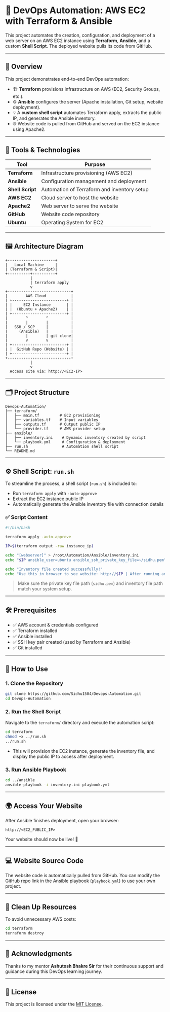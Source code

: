 # 🚀 DevOps Automation: AWS EC2 with Terraform & Ansible

This project automates the creation, configuration, and deployment of a web server on an AWS EC2 instance using **Terraform**, **Ansible**, and a custom **Shell Script**. The deployed website pulls its code from GitHub.

---

## 📌 Overview

This project demonstrates end-to-end DevOps automation:

- 🏗️ **Terraform** provisions infrastructure on AWS (EC2, Security Groups, etc.).
- ⚙️ **Ansible** configures the server (Apache installation, Git setup, website deployment).
- 💡 A **custom shell script** automates Terraform apply, extracts the public IP, and generates the Ansible inventory.
- 🌐 Website code is pulled from GitHub and served on the EC2 instance using Apache2.

---

## 🧰 Tools & Technologies

| Tool         | Purpose                                         |
|--------------|-------------------------------------------------|
| **Terraform**| Infrastructure provisioning (AWS EC2)           |
| **Ansible**  | Configuration management and deployment         |
| **Shell Script** | Automation of Terraform and inventory setup |
| **AWS EC2**  | Cloud server to host the website                |
| **Apache2**  | Web server to serve the website                 |
| **GitHub**   | Website code repository                         |
| **Ubuntu**   | Operating System for EC2                        |

---

## 🖼️ Architecture Diagram

```plaintext
+---------------------+
|   Local Machine     |
| (Terraform & Script)|
+----------+----------+
           |
           | terraform apply
           v
+----------------------------+
|        AWS Cloud           |
| +------------------------+ |
| |     EC2 Instance       | |
| |  (Ubuntu + Apache2)    | |
| +------------------------+ |
|        ^        ^          |
|        |        |          |
|   SSH / SCP     |          |
|     (Ansible)   |          |
|        |        | git clone|
|        v        v          |
| +------------------------+ |
| |  GitHub Repo (Website) | |
| +------------------------+ |
+----------------------------+
           |
           v
  Access site via: http://<EC2-IP>
````

---

## 🗂️ Project Structure

```
Devops-Automation/
├── terraform/
│   ├── main.tf         # EC2 provisioning
│   ├── variables.tf    # Input variables
│   ├── outputs.tf      # Output public IP
│   └── provider.tf     # AWS provider setup
├── ansible/
│   ├── inventory.ini    # Dynamic inventory created by script
│   └── playbook.yml     # Configuration & deployment
├── run.sh               # Automation shell script
└── README.md
```

---

## ⚙️ Shell Script: `run.sh`

To streamline the process, a shell script (`run.sh`) is included to:

* Run `terraform apply` with `-auto-approve`
* Extract the EC2 instance public IP
* Automatically generate the Ansible inventory file with connection details

### ✅ Script Content

```bash
#!/bin/bash

terraform apply -auto-approve

IP=$(terraform output -raw instance_ip)

echo "[webserver]" > /root/Automation/Ansible/inventory.ini
echo "$IP ansible_user=ubuntu ansible_ssh_private_key_file=~/sidhu.pem" >> /root/Automation/Ansible/inventory.ini

echo "Inventory file created successfully!"
echo "Use this in browser to see website: http://$IP | After running ansible playbook"
```

> Make sure the private key file path (`sidhu.pem`) and inventory file path match your system setup.

---

## 🛠️ Prerequisites

* ✅ AWS account & credentials configured
* ✅ Terraform installed
* ✅ Ansible installed
* ✅ SSH key pair created (used by Terraform and Ansible)
* ✅ Git installed

---

## 🚀 How to Use

### 1. Clone the Repository

```bash
git clone https://github.com/Sidhu1504/Devops-Automation.git
cd Devops-Automation
```

### 2. Run the Shell Script

Navigate to the `terraform/` directory and execute the automation script:

```bash
cd terraform
chmod +x ../run.sh
../run.sh
```

* This will provision the EC2 instance, generate the inventory file, and display the public IP to access after deployment.

### 3. Run Ansible Playbook

```bash
cd ../ansible
ansible-playbook -i inventory.ini playbook.yml
```

---

## 🌍 Access Your Website

After Ansible finishes deployment, open your browser:

```
http://<EC2_PUBLIC_IP>
```

Your website should now be live! 🎉

---

## 💻 Website Source Code

The website code is automatically pulled from GitHub. You can modify the GitHub repo link in the Ansible playbook (`playbook.yml`) to use your own project.

---

## 🧹 Clean Up Resources

To avoid unnecessary AWS costs:

```bash
cd terraform
terraform destroy
```

---

## 🙏 Acknowledgments

Thanks to my mentor **Ashutosh Bhakre Sir** for their continuous support and guidance during this DevOps learning journey.

---

## 📄 License

This project is licensed under the [MIT License](LICENSE).

```

```
